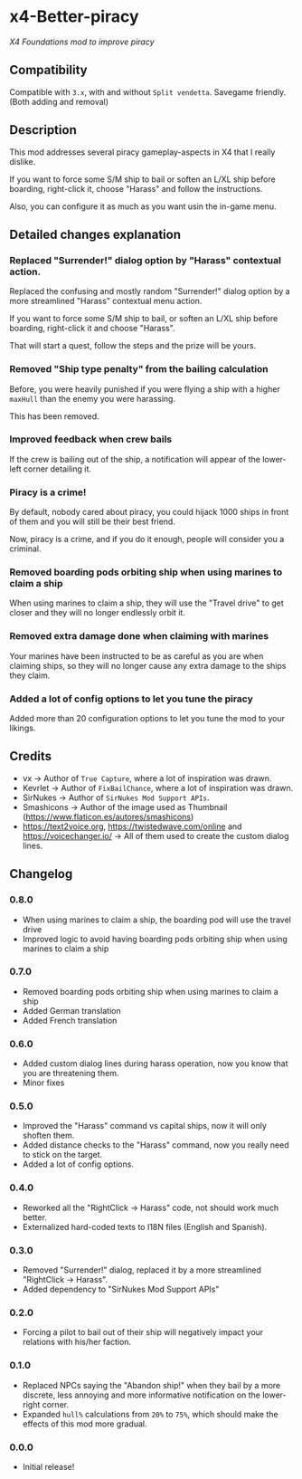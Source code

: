 # x4-Better-piracy
_X4 Foundations mod to improve piracy_

## Compatibility
Compatible with `3.x`, with and without `Split vendetta`.
Savegame friendly. (Both adding and removal)

## Description
This mod addresses several piracy gameplay-aspects in X4 that I really dislike.

If you want to force some S/M ship to bail or soften an L/XL ship before boarding, right-click it, choose "Harass" and follow the instructions.

Also, you can configure it as much as you want usin the in-game menu.

## Detailed changes explanation

### Replaced "Surrender!" dialog option by "Harass" contextual action.
Replaced the confusing and mostly random "Surrender!" dialog option by a more streamlined "Harass" contextual menu action.

If you want to force some S/M ship to bail, or soften an L/XL ship before boarding, right-click it and choose "Harass".

That will start a quest, follow the steps and the prize will be yours.

### Removed "Ship type penalty" from the bailing calculation
Before, you were heavily punished if you were flying a ship with a higher `maxHull` than the enemy you were harassing.

This has been removed.

### Improved feedback when crew bails
If the crew is bailing out of the ship, a notification will appear of the lower-left corner detailing it.

### Piracy is a crime!
By default, nobody cared about piracy, you could hijack 1000 ships in front of them and you will still be their best friend.

Now, piracy is a crime, and if you do it enough, people will consider you a criminal.

### Removed boarding pods orbiting ship when using marines to claim a ship
When using marines to claim a ship, they will use the "Travel drive" to get closer and they will no longer endlessly orbit it.

### Removed extra damage done when claiming with marines
Your marines have been instructed to be as careful as you are when claiming ships, so they will no longer cause any extra damage to the ships they claim.

### Added a lot of config options to let you tune the piracy
Added more than 20 configuration options to let you tune the mod to your likings.

## Credits
 - vx -> Author of `True Capture`, where a lot of inspiration was drawn.
 - Kevrlet -> Author of `FixBailChance`, where a lot of inspiration was drawn.
 - SirNukes -> Author of `SirNukes Mod Support APIs`.
 - Smashicons -> Author of the image used as Thumbnail (https://www.flaticon.es/autores/smashicons)
 - https://text2voice.org, https://twistedwave.com/online and https://voicechanger.io/ -> All of them used to create the custom dialog lines.

## Changelog
### 0.8.0
 - When using marines to claim a ship, the boarding pod will use the travel drive
 - Improved logic to avoid having boarding pods orbiting ship when using marines to claim a ship
### 0.7.0
 - Removed boarding pods orbiting ship when using marines to claim a ship
 - Added German translation
 - Added French translation
### 0.6.0
 - Added custom dialog lines during harass operation, now you know that you are threatening them.
 - Minor fixes
### 0.5.0
 - Improved the "Harass" command vs capital ships, now it will only shoften them.
 - Added distance checks to the "Harass" command, now you really need to stick on the target.
 - Added a lot of config options.
### 0.4.0
 - Reworked all the "RightClick -> Harass" code, not should work much better.
 - Externalized hard-coded texts to I18N files (English and Spanish).
### 0.3.0
 - Removed "Surrender!" dialog, replaced it by a more streamlined "RightClick -> Harass".
 - Added dependency to "SirNukes Mod Support APIs"
### 0.2.0
 - Forcing a pilot to bail out of their ship will negatively impact your relations with his/her faction.
### 0.1.0
 - Replaced NPCs saying the "Abandon ship!" when they bail by a more discrete, less annoying and more informative notification on the lower-right corner.
 - Expanded `hull%` calculations from `20%` to `75%`, which should make the effects of this mod more gradual.
### 0.0.0
 - Initial release!
